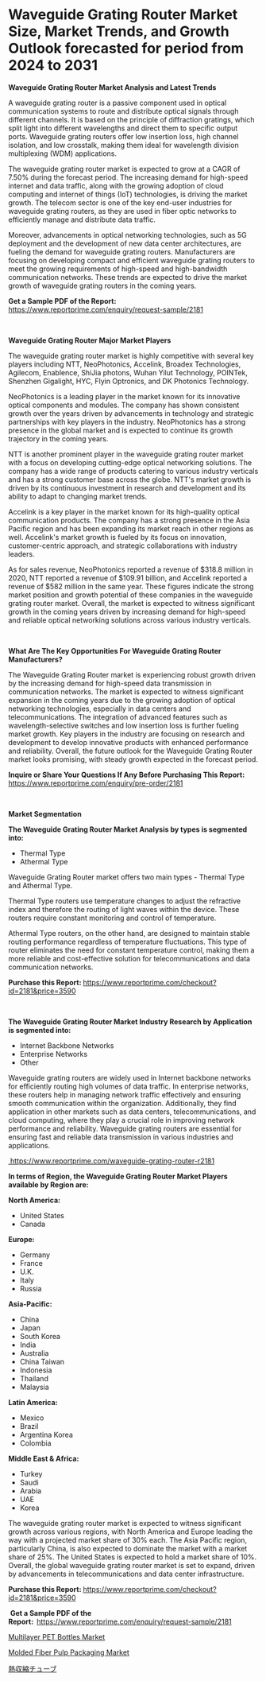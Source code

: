<p><h1>Waveguide Grating Router Market Size, Market Trends, and Growth Outlook forecasted for period from 2024 to 2031</h1></p><p><strong>Waveguide Grating Router Market Analysis and Latest Trends</strong></p>
<p><p>A waveguide grating router is a passive component used in optical communication systems to route and distribute optical signals through different channels. It is based on the principle of diffraction gratings, which split light into different wavelengths and direct them to specific output ports. Waveguide grating routers offer low insertion loss, high channel isolation, and low crosstalk, making them ideal for wavelength division multiplexing (WDM) applications.</p><p>The waveguide grating router market is expected to grow at a CAGR of 7.50% during the forecast period. The increasing demand for high-speed internet and data traffic, along with the growing adoption of cloud computing and internet of things (IoT) technologies, is driving the market growth. The telecom sector is one of the key end-user industries for waveguide grating routers, as they are used in fiber optic networks to efficiently manage and distribute data traffic.</p><p>Moreover, advancements in optical networking technologies, such as 5G deployment and the development of new data center architectures, are fueling the demand for waveguide grating routers. Manufacturers are focusing on developing compact and efficient waveguide grating routers to meet the growing requirements of high-speed and high-bandwidth communication networks. These trends are expected to drive the market growth of waveguide grating routers in the coming years.</p></p>
<p><strong>Get a Sample PDF of the Report:&nbsp;</strong> <a href="https://www.reportprime.com/enquiry/request-sample/2181">https://www.reportprime.com/enquiry/request-sample/2181</a></p>
<p>&nbsp;</p>
<p><strong>Waveguide Grating Router Major Market Players</strong></p>
<p><p>The waveguide grating router market is highly competitive with several key players including NTT, NeoPhotonics, Accelink, Broadex Technologies, Agilecom, Enablence, ShiJia photons, Wuhan Yilut Technology, POINTek, Shenzhen Gigalight, HYC, Flyin Optronics, and DK Photonics Technology.</p><p>NeoPhotonics is a leading player in the market known for its innovative optical components and modules. The company has shown consistent growth over the years driven by advancements in technology and strategic partnerships with key players in the industry. NeoPhotonics has a strong presence in the global market and is expected to continue its growth trajectory in the coming years.</p><p>NTT is another prominent player in the waveguide grating router market with a focus on developing cutting-edge optical networking solutions. The company has a wide range of products catering to various industry verticals and has a strong customer base across the globe. NTT's market growth is driven by its continuous investment in research and development and its ability to adapt to changing market trends.</p><p>Accelink is a key player in the market known for its high-quality optical communication products. The company has a strong presence in the Asia Pacific region and has been expanding its market reach in other regions as well. Accelink's market growth is fueled by its focus on innovation, customer-centric approach, and strategic collaborations with industry leaders.</p><p>As for sales revenue, NeoPhotonics reported a revenue of $318.8 million in 2020, NTT reported a revenue of $109.91 billion, and Accelink reported a revenue of $582 million in the same year. These figures indicate the strong market position and growth potential of these companies in the waveguide grating router market. Overall, the market is expected to witness significant growth in the coming years driven by increasing demand for high-speed and reliable optical networking solutions across various industry verticals.</p></p>
<p>&nbsp;</p>
<p><strong>What Are The Key Opportunities For Waveguide Grating Router Manufacturers?</strong></p>
<p><p>The Waveguide Grating Router market is experiencing robust growth driven by the increasing demand for high-speed data transmission in communication networks. The market is expected to witness significant expansion in the coming years due to the growing adoption of optical networking technologies, especially in data centers and telecommunications. The integration of advanced features such as wavelength-selective switches and low insertion loss is further fueling market growth. Key players in the industry are focusing on research and development to develop innovative products with enhanced performance and reliability. Overall, the future outlook for the Waveguide Grating Router market looks promising, with steady growth expected in the forecast period.</p></p>
<p><strong>Inquire or Share Your Questions If Any Before Purchasing This Report:</strong> <a href="https://www.reportprime.com/enquiry/pre-order/2181">https://www.reportprime.com/enquiry/pre-order/2181</a></p>
<p>&nbsp;</p>
<p><strong>Market Segmentation</strong></p>
<p><strong>The Waveguide Grating Router Market Analysis by types is segmented into:</strong></p>
<p><ul><li>Thermal Type</li><li>Athermal Type</li></ul></p>
<p><p>Waveguide Grating Router market offers two main types - Thermal Type and Athermal Type. </p><p>Thermal Type routers use temperature changes to adjust the refractive index and therefore the routing of light waves within the device. These routers require constant monitoring and control of temperature.</p><p>Athermal Type routers, on the other hand, are designed to maintain stable routing performance regardless of temperature fluctuations. This type of router eliminates the need for constant temperature control, making them a more reliable and cost-effective solution for telecommunications and data communication networks.</p></p>
<p><strong>Purchase this Report:&nbsp;</strong><a href="https://www.reportprime.com/checkout?id=2181&price=3590">https://www.reportprime.com/checkout?id=2181&price=3590</a></p>
<p>&nbsp;</p>
<p><strong>The Waveguide Grating Router Market Industry Research by Application is segmented into:</strong></p>
<p><ul><li>Internet Backbone Networks</li><li>Enterprise Networks</li><li>Other</li></ul></p>
<p><p>Waveguide grating routers are widely used in Internet backbone networks for efficiently routing high volumes of data traffic. In enterprise networks, these routers help in managing network traffic effectively and ensuring smooth communication within the organization. Additionally, they find application in other markets such as data centers, telecommunications, and cloud computing, where they play a crucial role in improving network performance and reliability. Waveguide grating routers are essential for ensuring fast and reliable data transmission in various industries and applications.</p></p>
<p><a href="https://www.reportprime.com/waveguide-grating-router-r2181">&nbsp;https://www.reportprime.com/waveguide-grating-router-r2181</a></p>
<p><strong>In terms of Region, the Waveguide Grating Router Market Players available by Region are:</strong></p>
<p>
    <p> <strong> North America: </strong>
        <ul>
            <li>United States</li>
            <li>Canada</li>
        </ul>
        </p> 
    <p> <strong> Europe: </strong>
        <ul>
            <li>Germany</li>
            <li>France</li>
            <li>U.K.</li>
            <li>Italy</li>
            <li>Russia</li>
        </ul>
        </p> 
    <p> <strong> Asia-Pacific: </strong>
        <ul>
            <li>China</li>
            <li>Japan</li>
            <li>South Korea</li>
            <li>India</li>
            <li>Australia</li>
            <li>China Taiwan</li>
            <li>Indonesia</li>
            <li>Thailand</li>
            <li>Malaysia</li>
        </ul>
        </p> 
    <p> <strong> Latin America: </strong>
        <ul>
            <li>Mexico</li>
            <li>Brazil</li>
            <li>Argentina Korea</li>
            <li>Colombia</li>
        </ul>
        </p> 
    <p> <strong> Middle East & Africa: </strong>
        <ul>
            <li>Turkey</li>
            <li>Saudi</li>
            <li>Arabia</li>
            <li>UAE</li>
            <li>Korea</li>
        </ul>
    </p>
    </p>
<p><p>The waveguide grating router market is expected to witness significant growth across various regions, with North America and Europe leading the way with a projected market share of 30% each. The Asia Pacific region, particularly China, is also expected to dominate the market with a market share of 25%. The United States is expected to hold a market share of 10%. Overall, the global waveguide grating router market is set to expand, driven by advancements in telecommunications and data center infrastructure.</p></p>
<p><strong>Purchase this Report: </strong><a href="https://www.reportprime.com/checkout?id=2181&price=3590">https://www.reportprime.com/checkout?id=2181&price=3590</a></p>
<p>&nbsp;<strong>Get a Sample PDF of the Report:&nbsp;&nbsp;</strong><a href="https://www.reportprime.com/enquiry/request-sample/2181">https://www.reportprime.com/enquiry/request-sample/2181</a></p>
<p><strong></strong></p>
<p><p><a href="https://view.publitas.com/reportprime-1/decoding-multilayer-pet-bottles-market-metrics-market-share-trends-and-growth-patterns/">Multilayer PET Bottles Market</a></p><p><a href="https://view.publitas.com/reportprime-1/molded-fiber-pulp-packaging-market-insight-market-trends-growth-forecasted-from-2024-to-2031/">Molded Fiber Pulp Packaging Market</a></p><p><a href="https://github.com/LeoraEber/Market-Research-Report-List-1/blob/main/930819772070.md">熱収縮チューブ</a></p></p>